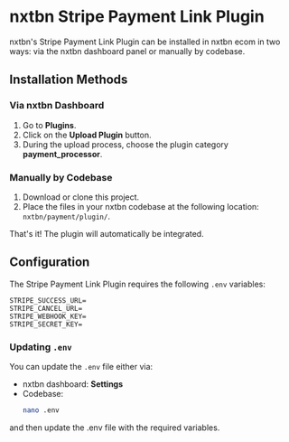 # nxtbn Stripe Payment Link Plugin

nxtbn's Stripe Payment Link Plugin can be installed in nxtbn ecom in two ways: via the nxtbn dashboard panel or manually by codebase.

## Installation Methods

### Via nxtbn Dashboard

1. Go to **Plugins**.
2. Click on the **Upload Plugin** button.
3. During the upload process, choose the plugin category **payment_processor**.

### Manually by Codebase

1. Download or clone this project.
2. Place the files in your nxtbn codebase at the following location: `nxtbn/payment/plugin/`.

That's it! The plugin will automatically be integrated.

## Configuration

The Stripe Payment Link Plugin requires the following `.env` variables:

```
STRIPE_SUCCESS_URL=
STRIPE_CANCEL_URL=
STRIPE_WEBHOOK_KEY=
STRIPE_SECRET_KEY=
```


### Updating `.env`

You can update the `.env` file either via:

- nxtbn dashboard: **Settings**
- Codebase: 
  ```sh
  nano .env
and then update the .env file with the required variables.
